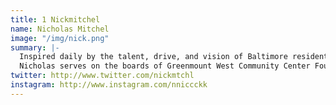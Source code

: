 ```yaml
---
title: 1 Nickmitchel
name: Nicholas Mitchel
image: "/img/nick.png"
summary: |-
  Inspired daily by the talent, drive, and vision of Baltimore residents, Nicholas uses his strengths in relationship building and out of the box thinking to cultivate unlikely partnerships. He believes that everyone should have an opportunity for ownership.<br><br>
  Nicholas serves on the boards of Greenmount West Community Center Foundation, Station North Arts & Entertainment District, and is a Baltimore Corps alum.
twitter: http://www.twitter.com/nickmtchl
instagram: http://www.instagram.com/nniccckk
---
```


